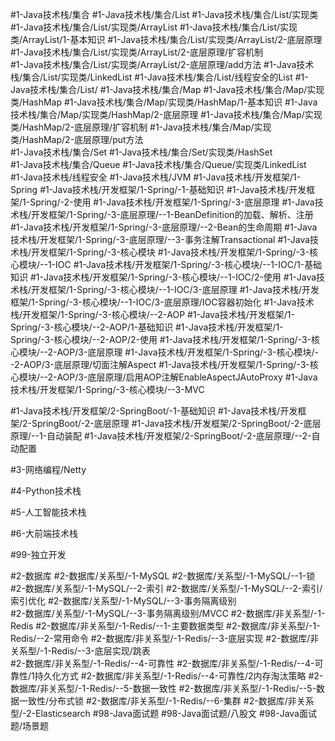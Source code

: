 #1-Java技术栈/集合
	#1-Java技术栈/集合/List 
		#1-Java技术栈/集合/List/实现类 
			#1-Java技术栈/集合/List/实现类/ArrayList
				#1-Java技术栈/集合/List/实现类/ArrayList/1-基本知识
				#1-Java技术栈/集合/List/实现类/ArrayList/2-底层原理
					#1-Java技术栈/集合/List/实现类/ArrayList/2-底层原理/扩容机制  
					#1-Java技术栈/集合/List/实现类/ArrayList/2-底层原理/add方法 
		#1-Java技术栈/集合/List/实现类/LinkedList 
		#1-Java技术栈/集合/List/线程安全的List 
		#1-Java技术栈/集合/List/ 
	#1-Java技术栈/集合/Map
		#1-Java技术栈/集合/Map/实现类/HashMap 
			#1-Java技术栈/集合/Map/实现类/HashMap/1-基本知识
			#1-Java技术栈/集合/Map/实现类/HashMap/2-底层原理
				#1-Java技术栈/集合/Map/实现类/HashMap/2-底层原理/扩容机制
				#1-Java技术栈/集合/Map/实现类/HashMap/2-底层原理/put方法     
	#1-Java技术栈/集合/Set
		#1-Java技术栈/集合/Set/实现类/HashSet    
	#1-Java技术栈/集合/Queue 
		#1-Java技术栈/集合/Queue/实现类/LinkedList  
#1-Java技术栈/线程安全
#1-Java技术栈/JVM 
#1-Java技术栈/开发框架/1-Spring
	#1-Java技术栈/开发框架/1-Spring/-1-基础知识 
	#1-Java技术栈/开发框架/1-Spring/-2-使用 
	#1-Java技术栈/开发框架/1-Spring/-3-底层原理 
		#1-Java技术栈/开发框架/1-Spring/-3-底层原理/--1-BeanDefinition的加载、解析、注册 
		#1-Java技术栈/开发框架/1-Spring/-3-底层原理/--2-Bean的生命周期 
		#1-Java技术栈/开发框架/1-Spring/-3-底层原理/--3-事务注解Transactional 
	#1-Java技术栈/开发框架/1-Spring/-3-核心模块 
		#1-Java技术栈/开发框架/1-Spring/-3-核心模块/--1-IOC 
			#1-Java技术栈/开发框架/1-Spring/-3-核心模块/--1-IOC/1-基础知识 
			#1-Java技术栈/开发框架/1-Spring/-3-核心模块/--1-IOC/2-使用 
			#1-Java技术栈/开发框架/1-Spring/-3-核心模块/--1-IOC/3-底层原理
				#1-Java技术栈/开发框架/1-Spring/-3-核心模块/--1-IOC/3-底层原理/IOC容器初始化 
		#1-Java技术栈/开发框架/1-Spring/-3-核心模块/--2-AOP 
			#1-Java技术栈/开发框架/1-Spring/-3-核心模块/--2-AOP/1-基础知识
			#1-Java技术栈/开发框架/1-Spring/-3-核心模块/--2-AOP/2-使用 
			#1-Java技术栈/开发框架/1-Spring/-3-核心模块/--2-AOP/3-底层原理 
				#1-Java技术栈/开发框架/1-Spring/-3-核心模块/--2-AOP/3-底层原理/切面注解Aspect 
				#1-Java技术栈/开发框架/1-Spring/-3-核心模块/--2-AOP/3-底层原理/启用AOP注解EnableAspectJAutoProxy 
		#1-Java技术栈/开发框架/1-Spring/-3-核心模块/--3-MVC 
	
#1-Java技术栈/开发框架/2-SpringBoot/-1-基础知识
#1-Java技术栈/开发框架/2-SpringBoot/-2-底层原理 
	#1-Java技术栈/开发框架/2-SpringBoot/-2-底层原理/--1-自动装配 
	#1-Java技术栈/开发框架/2-SpringBoot/-2-底层原理/--2-自动配置 
	
#3-网络编程/Netty 

#4-Python技术栈 

#5-人工智能技术栈

#6-大前端技术栈

#99-独立开发

#2-数据库 
	#2-数据库/关系型/-1-MySQL
		#2-数据库/关系型/-1-MySQL/--1-锁      
		#2-数据库/关系型/-1-MySQL/--2-索引
			#2-数据库/关系型/-1-MySQL/--2-索引/索引优化 
		#2-数据库/关系型/-1-MySQL/--3-事务隔离级别  
			#2-数据库/关系型/-1-MySQL/--3-事务隔离级别/MVCC 
	#2-数据库/非关系型/-1-Redis 
		#2-数据库/非关系型/-1-Redis/--1-主要数据类型 
		#2-数据库/非关系型/-1-Redis/--2-常用命令 
		#2-数据库/非关系型/-1-Redis/--3-底层实现
			#2-数据库/非关系型/-1-Redis/--3-底层实现/跳表  
		#2-数据库/非关系型/-1-Redis/--4-可靠性 
			#2-数据库/非关系型/-1-Redis/--4-可靠性/1持久化方式 
			#2-数据库/非关系型/-1-Redis/--4-可靠性/2内存淘汰策略 
		#2-数据库/非关系型/-1-Redis/--5-数据一致性 
			#2-数据库/非关系型/-1-Redis/--5-数据一致性/分布式锁 
		#2-数据库/非关系型/-1-Redis/--6-集群 
		#2-数据库/非关系型/-2-Elasticsearch 
#98-Java面试题
	 #98-Java面试题/八股文
	 #98-Java面试题/场景题  


